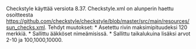 Checkstyle käyttää versiota 8.37. Checkstyle.xml on alunperin haettu osoitteesta https://github.com/checkstyle/checkstyle/blob/master/src/main/resources/sun_checks.xml. 
Tehdyt muutokset:
	* Asetettu rivin maksimipituudeksi 120 merkkiä.
	* Sallittu ääkköset nimeämisissä.
	* Sallittu taikalukuina lisäksi arvot 2-10 ja 100,1000,10000.
